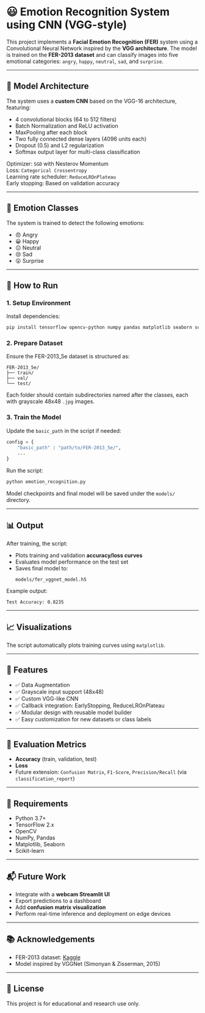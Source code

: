 
# 😃 Emotion Recognition System using CNN (VGG-style)

This project implements a **Facial Emotion Recognition (FER)** system using a Convolutional Neural Network inspired by the **VGG architecture**. The model is trained on the **FER-2013 dataset** and can classify images into five emotional categories: `angry`, `happy`, `neutral`, `sad`, and `surprise`.

---

## 🧠 Model Architecture

The system uses a **custom CNN** based on the VGG-16 architecture, featuring:

- 4 convolutional blocks (64 to 512 filters)
- Batch Normalization and ReLU activation
- MaxPooling after each block
- Two fully connected dense layers (4096 units each)
- Dropout (0.5) and L2 regularization
- Softmax output layer for multi-class classification

Optimizer: `SGD` with Nesterov Momentum  
Loss: `Categorical Crossentropy`  
Learning rate scheduler: `ReduceLROnPlateau`  
Early stopping: Based on validation accuracy

---

## 🧪 Emotion Classes

The system is trained to detect the following emotions:

- 😠 Angry
- 😀 Happy
- 😐 Neutral
- 😢 Sad
- 😮 Surprise

---

## 🚀 How to Run

### 1. Setup Environment

Install dependencies:

```bash
pip install tensorflow opencv-python numpy pandas matplotlib seaborn scikit-learn pillow
```

### 2. Prepare Dataset

Ensure the FER-2013_5e dataset is structured as:

```
FER-2013_5e/
├── train/
├── val/
└── test/
```

Each folder should contain subdirectories named after the classes, each with grayscale 48x48 `.jpg` images.

### 3. Train the Model

Update the `basic_path` in the script if needed:

```python
config = {
    "basic_path" : "path/to/FER-2013_5e/",
    ...
}
```

Run the script:

```bash
python emotion_recognition.py
```

Model checkpoints and final model will be saved under the `models/` directory.

---

## 📊 Output

After training, the script:

- Plots training and validation **accuracy/loss curves**
- Evaluates model performance on the test set
- Saves final model to:
  ```
  models/fer_vggnet_model.h5
  ```

Example output:
```
Test Accuracy: 0.8235
```

---

## 📈 Visualizations

The script automatically plots training curves using `matplotlib`.

---

## 📌 Features

- ✅ Data Augmentation
- ✅ Grayscale input support (48x48)
- ✅ Custom VGG-like CNN
- ✅ Callback integration: EarlyStopping, ReduceLROnPlateau
- ✅ Modular design with reusable model builder
- ✅ Easy customization for new datasets or class labels

---

## 🧪 Evaluation Metrics

- **Accuracy** (train, validation, test)
- **Loss**
- Future extension: `Confusion Matrix`, `F1-Score`, `Precision/Recall` (via `classification_report`)

---

## 📎 Requirements

- Python 3.7+
- TensorFlow 2.x
- OpenCV
- NumPy, Pandas
- Matplotlib, Seaborn
- Scikit-learn

---

## 📬 Future Work

- Integrate with a **webcam Streamlit UI**
- Export predictions to a dashboard
- Add **confusion matrix visualization**
- Perform real-time inference and deployment on edge devices

---

## 📚 Acknowledgements

- FER-2013 dataset: [Kaggle](https://www.kaggle.com/datasets/msambare/fer2013)
- Model inspired by VGGNet (Simonyan & Zisserman, 2015)

---

## 📝 License

This project is for educational and research use only.
